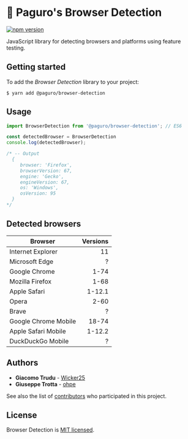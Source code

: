 # 🔎 Paguro's Browser Detection

[![npm version](https://badge.fury.io/js/%40paguro%2Fbrowser-detection.svg)](https://badge.fury.io/js/%40paguro%2Fbrowser-detection)

JavaScript library for detecting browsers and platforms using feature testing.

## Getting started

To add the _Browser Detection_ library to your project:

```
$ yarn add @paguro/browser-detection
```

## Usage

```js
import BrowserDetection from '@paguro/browser-detection'; // ES6

const detectedBrowser = BrowserDetection
console.log(detectedBrowser);

/* -- Output
  {
     browser: 'Firefox',
     browserVersion: 67,
     engine: 'Gecko',
     engineVersion: 67,
     os: 'Windows',
     osVersion: 95
  }
*/
```

## Detected browsers

| Browser              | Versions |
|----------------------|---------:|
| Internet Explorer    |    11    |
| Microsoft Edge       |     ?    |
| Google Chrome        |   1-74   |
| Mozilla Firefox      |   1-68   |
| Apple Safari         |  1-12.1  |
| Opera                |   2-60   |
| Brave                |     ?    |
| Google Chrome Mobile |   18-74  |
| Apple Safari Mobile  |  1-12.2  |
| DuckDuckGo Mobile    |     ?    |

## Authors

* **Giacomo Trudu** - [Wicker25](https://github.com/Wicker25)
* **Giuseppe Trotta** - [ohpe](https://github.com/ohpe)

See also the list of [contributors](https://github.com/Wicker25/browser-detection/graphs/contributors)
who participated in this project.

## License

Browser Detection is [MIT licensed](LICENSE).
